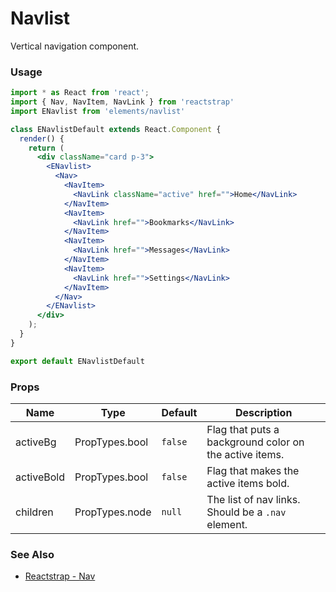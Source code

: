 # Navlist

Vertical navigation component.

<!-- STORY -->

### Usage

```js
import * as React from 'react';
import { Nav, NavItem, NavLink } from 'reactstrap'
import ENavlist from 'elements/navlist'
```
```jsx
class ENavlistDefault extends React.Component {
  render() {
    return (
      <div className="card p-3">
        <ENavlist>
          <Nav>
            <NavItem>
              <NavLink className="active" href="">Home</NavLink>
            </NavItem>
            <NavItem>
              <NavLink href="">Bookmarks</NavLink>
            </NavItem>
            <NavItem>
              <NavLink href="">Messages</NavLink>
            </NavItem>
            <NavItem>
              <NavLink href="">Settings</NavLink>
            </NavItem>
          </Nav>
        </ENavlist>
      </div>
    );
  }
}

export default ENavlistDefault
```

### Props

| Name       | Type           | Default | Description |
|------------|----------------|---------|-------------|
| activeBg   | PropTypes.bool | `false` | Flag that puts a background color on the active items. |
| activeBold | PropTypes.bool | `false` | Flag that makes the active items bold. |
| children   | PropTypes.node | `null`  | The list of nav links. Should be a `.nav` element. |


### See Also
- [Reactstrap - Nav](https://reactstrap.github.io/components/navs/)
